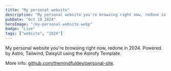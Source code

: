 ```yaml
---
title: "My personal website"
description: "My personal website you're browsing right now, redone in 2024. Powered by Astro, Tailwind, DaisyUI using the Astrofy Template."
pubDate: "Oct 10 2024"
heroImage: "/my-personal-website.webp"
badge: "Live"
tags: ["website", "2024"]
---
```


My personal website you're browsing right now, redone in 2024. Powered by Astro, Tailwind, DaisyUI using the Astrofy Template.

More info: [github.com/themindfuldev/personal-site](https://github.com/themindfuldev/personal-site).
